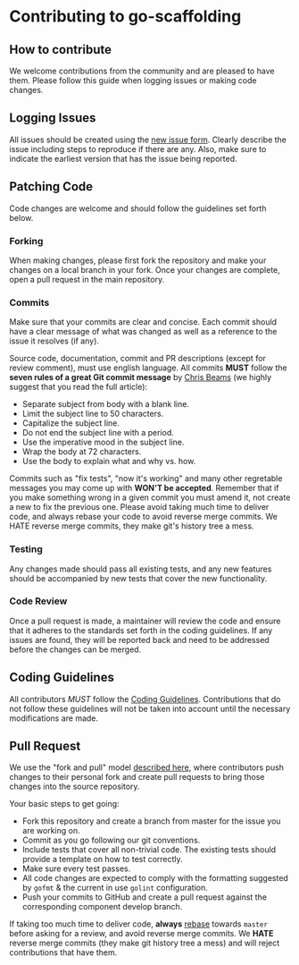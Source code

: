 # Contributing to go-scaffolding

## How to contribute

We welcome contributions from the community and are pleased to have them. Please follow this guide when logging issues or making code changes.

## Logging Issues

All issues should be created using the [new issue form](https://github.com/wjcaetano/go-scaffolding/issues/new). Clearly describe the issue including steps to reproduce if there are any. Also, make sure to indicate the earliest version that has the issue being reported.

## Patching Code

Code changes are welcome and should follow the guidelines set forth below.

### Forking

When making changes, please first fork the repository and make your changes on a local branch in your fork. Once your changes are complete, open a pull request in the main repository.

### Commits

Make sure that your commits are clear and concise. Each commit should have a clear message of what was changed as well as a reference to the issue it resolves (if any).

Source code, documentation, commit and PR descriptions (except for review comment), must use english language.
All commits **MUST** follow the **seven rules of a great Git commit message** by [Chris Beams](https://cbea.ms/git-commit/)
(we highly suggest that you read the full article):
* Separate subject from body with a blank line.
* Limit the subject line to 50 characters.
* Capitalize the subject line.
* Do not end the subject line with a period.
* Use the imperative mood in the subject line.
* Wrap the body at 72 characters.
* Use the body to explain what and why vs. how.

Commits such as "fix tests", "now it's working" and many other regretable messages you may come up with **WON'T be accepted**.
Remember that if you make something wrong in a given commit you must amend it, not create a new to fix the previous one.
Please avoid taking much time to deliver code, and always rebase your code to avoid reverse merge commits.
We HATE reverse merge commits, they make git's history tree a mess.

### Testing

Any changes made should pass all existing tests, and any new features should be accompanied by new tests that cover the new functionality.

### Code Review

Once a pull request is made, a maintainer will review the code and ensure that it adheres to the standards set forth in the coding guidelines. If any issues are found, they will be reported back and need to be addressed before the changes can be merged.

## Coding Guidelines

All contributors *MUST* follow the [Coding Guidelines](/CODING_GUIDELINES.md). Contributions that do not follow these guidelines will not be taken into account until the necessary modifications are made.

## Pull Request

We use the "fork and pull" model [described here](https://help.github.com/articles/about-collaborative-development-models/), where contributors push changes to their personal fork and create pull requests to bring those changes into the source repository.

Your basic steps to get going:

* Fork this repository and create a branch from master for the issue you are working on.
* Commit as you go following our git conventions.
* Include tests that cover all non-trivial code. The existing tests should provide a template on how to test correctly.
* Make sure every test passes.
* All code changes are expected to comply with the formatting suggested by `gofmt` & the current in use `golint` configuration.
* Push your commits to GitHub and create a pull request against the corresponding component develop branch.

If taking too much time to deliver code, **always** [rebase](https://git-scm.com/docs/git-rebase) towards `master` before asking for a review, and avoid reverse merge commits. We **HATE** reverse merge commits (they make git history tree a mess) and will reject contributions that have them.
